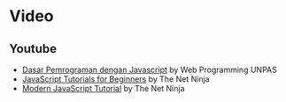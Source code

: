 # Video

## Youtube

* [Dasar Pemrograman dengan Javascript](https://www.youtube.com/playlist?list=PLFIM0718LjIWXagluzROrA-iBY9eeUt4w) by Web Programming UNPAS
* [JavaScript Tutorials for Beginners](https://www.youtube.com/playlist?list=PL4cUxeGkcC9i9Ae2D9Ee1RvylH38dKuET) by The Net Ninja
* [Modern JavaScript Tutorial](https://www.youtube.com/playlist?list=PL4cUxeGkcC9haFPT7J25Q9GRB_ZkFrQAc) by The Net Ninja

